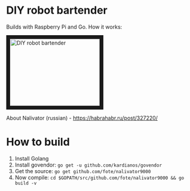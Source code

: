 # DIY robot bartender

Builds with Raspberry Pi and Go. 
How it works:

<a href="https://www.youtube.com/watch?v=8zgrqq7ezRE
" target="_blank"><img src="http://img.youtube.com/vi/8zgrqq7ezRE/0.jpg" 
alt="DIY robot bartender" width="240" height="180" border="10" /></a>

About Nalivator (russian) - https://habrahabr.ru/post/327220/

# How to build

1. Install Golang
2. Install govendor:
```go get -u github.com/kardianos/govendor```
3. Get the source:
```go get github.com/fote/nalivator9000```
4. Now compile:
```cd $GOPATH/src/github.com/fote/nalivator9000 && go build -v```
